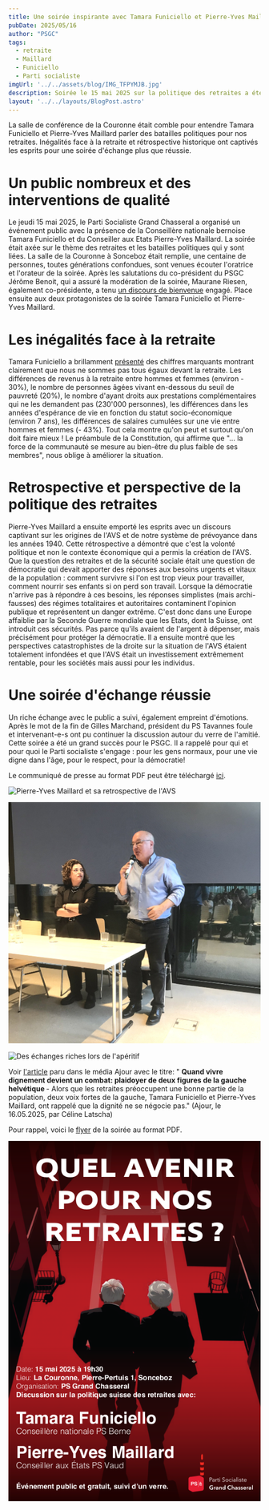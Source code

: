 ```yaml
---
title: Une soirée inspirante avec Tamara Funiciello et Pierre-Yves Maillard !
pubDate: 2025/05/16
author: "PSGC"
tags:
  - retraite
  - Maillard
  - Funiciello
  - Parti socialiste
imgUrl: '../../assets/blog/IMG_TFPYMJB.jpg'
description: Soirée le 15 mai 2025 sur la politique des retraites a été un succès 
layout: '../../layouts/BlogPost.astro'
---
```


La salle de conférence de la Couronne était comble pour entendre Tamara Funiciello et Pierre-Yves Maillard parler des batailles politiques pour nos retraites. Inégalités face à la retraite et rétrospective historique ont captivés les esprits pour une soirée d'échange plus que réussie.

# Un public nombreux et des interventions de qualité 

Le jeudi 15 mai 2025, le Parti Socialiste Grand Chasseral a organisé un événement public avec la présence de la Conseillère nationale bernoise Tamara Funiciello et du Conseiller aux Etats Pierre-Yves Maillard. La soirée était axée sur le thème des retraites et les batailles politiques qui y sont liées. La salle de la Couronne à Sonceboz était remplie, une centaine de personnes, toutes générations confondues, sont venues écouter l'oratrice et l'orateur de la soirée. Après les salutations du co-président du PSGC Jérôme Benoit, qui a assuré la modération de la soirée, Maurane Riesen, également co-présidente, a tenu <a
      href='/docs/communications/autres/discours_bienvenue_riesenm.pdf'
      target='_blank'
      class='text-blue'>un discours de bienvenue</a> engagé. Place ensuite aux deux protagonistes de la soirée Tamara Funiciello et Pierre-Yves Maillard.

# Les inégalités face à la retraite

Tamara Funiciello a brillamment  <a
      href='/docs/communications/autres/Présentation_Funiciello_PSGC.pdf'
      target='_blank'
      class='text-blue'>présenté</a> des chiffres marquants montrant clairement que nous ne sommes pas tous égaux devant la retraite. Les différences de revenus à la retraite entre hommes et femmes (environ - 30\%), le nombre de personnes âgées vivant en-dessous du seuil de pauvreté (20\%), le nombre d'ayant droits aux prestations complémentaires qui ne les demandent pas (230'000 personnes), les différences dans les années d'espérance de vie en fonction du statut socio-économique (environ 7 ans), les différences de salaires cumulées sur une vie entre hommes et femmes (- 43\%). Tout cela montre qu'on peut et surtout qu'on doit faire mieux ! Le préambule de la Constitution, qui affirme que "... la force de la communauté se mesure au bien-être du plus faible de ses membres", nous oblige à améliorer la situation.

# Retrospective et perspective de la politique des retraites

Pierre-Yves Maillard a ensuite emporté les esprits avec un discours captivant sur les origines de l'AVS et de notre système de prévoyance dans les années 1940. Cette rétrospective a démontré que c'est la volonté politique et non le contexte économique qui a permis la création de l'AVS. Que la question des retraites et de la sécurité sociale était une question de démocratie qui devait apporter des réponses aux besoins urgents et vitaux de la population : comment survivre si l'on est trop vieux pour travailler, comment nourrir ses enfants si on perd son travail. Lorsque la démocratie n'arrive pas à répondre à ces besoins, les réponses simplistes (mais archi-fausses) des régimes totalitaires et autoritaires contaminent l'opinion publique et représentent un danger extrême. C'est donc dans une Europe affaiblie par la Seconde Guerre mondiale que les Etats, dont la Suisse, ont introduit ces sécurités. Pas parce qu'ils avaient de l'argent à dépenser, mais précisément pour protéger la démocratie. Il a ensuite montré que les perspectives catastrophistes de la droite sur la situation de l'AVS étaient totalement infondées et que l'AVS était un investissement extrêmement rentable, pour les sociétés mais aussi pour les individus.

# Une soirée d'échange réussie

Un riche échange avec le public a suivi, également empreint d'émotions. Après le mot de la fin de Gilles Marchand, président du PS Tavannes foule et intervenant-e-s ont pu continuer la discussion autour du verre de l'amitié. Cette soirée a été un grand succès pour le PSGC. Il a rappelé pour qui et pour quoi le Parti socialiste s'engage : pour les gens normaux, pour une vie digne dans l'âge, pour le respect, pour la démocratie!

Le communiqué de presse au format PDF peut être téléchargé <a
      href='/docs/communications/2025_05_16_Communiqué_du_PSGC.pdf'
      target='_blank'
      class='text-blue'>ici</a>.


![Pierre-Yves Maillard et sa retrospective de l'AVS](../../assets/blog/IMG_PYM.JPG)

![Tamara Funiciello et Pierre-Yves Maillard répondent aux questions du public](../../assets/blog/IMG_TFPYM.jpg)


![Des échanges riches lors de l'apéritif](../../assets/blog/IMG_apero.JPG)


Voir <a
      href='https://ajour.ch/fr/story/595191/quand-vivre-dignement-devient-un-combat-plaidoyer-de-deux-figures-de-la-gauche-helvtique'
      target='_blank'
      class='text-blue'>l'article</a> paru dans le média Ajour avec le titre: " <b>
Quand vivre dignement devient un combat: plaidoyer de deux figures de la gauche helvétique </b> - Alors que les retraites préoccupent une bonne partie de la population, deux voix fortes de la gauche, Tamara Funiciello et Pierre-Yves Maillard, ont rappelé que la dignité ne se négocie pas." (Ajour, le 16.05.2025, par Céline Latscha)


Pour rappel, voici le <a
      href='/docs/communications/PS_Flyer_A5_15mai.pdf'
      target='_blank'
      class='text-blue'>flyer</a> de la soirée au format PDF.


![Maillard et Funiciello](../../assets/blog/PS_Flyer_A5_15mai.png)